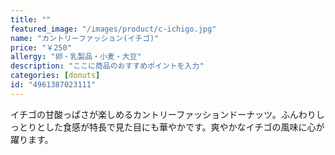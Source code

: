 ```yaml
---
title: ""
featured_image: "/images/product/c-ichigo.jpg"
name: "カントリーファッション(イチゴ)"
price: "￥250"
allergy: "卵・乳製品・小麦・大豆"
description: "ここに商品のおすすめポイントを入力"
categories: [donuts]
id: "4961387023111"
---
```


イチゴの甘酸っぱさが楽しめるカントリーファッションドーナッツ。ふんわりしっとりとした食感が特長で見た目にも華やかです。爽やかなイチゴの風味に心が躍ります。
